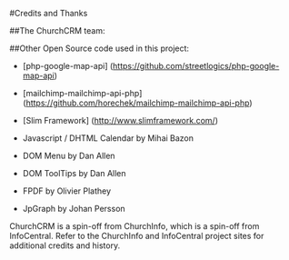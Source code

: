 #Credits and Thanks

##The ChurchCRM team:


##Other Open Source code used in this project:
* [php-google-map-api] (https://github.com/streetlogics/php-google-map-api)
* [mailchimp-mailchimp-api-php] (https://github.com/horechek/mailchimp-mailchimp-api-php)
* [Slim Framework] (http://www.slimframework.com/)

*	Javascript / DHTML Calendar by Mihai Bazon
*	DOM Menu by Dan Allen
*	DOM ToolTips by Dan Allen
*	FPDF by Olivier Plathey
*	JpGraph by Johan Persson

ChurchCRM is a spin-off from ChurchInfo, which is a spin-off from InfoCentral.  Refer to the ChurchInfo and InfoCentral project sites for additional credits and history.
